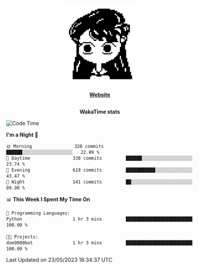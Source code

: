 ##

<p align="center">
  <img src="./person.gif" />
</p>

##

<div align="center">
  <p>
    <strong>
    <a href='https://domm.me'>Website</a>
    </strong>
  </p>
</div>

##

<div align="center">
  <p>
    <strong>
    WakaTime stats
    </strong>
  </p>
</div>

<!--START_SECTION:waka-->
![Code Time](http://img.shields.io/badge/Code%20Time-92%20hrs%209%20mins-blue)

**I'm a Night 🦉** 

```text
🌞 Morning                326 commits         ██████░░░░░░░░░░░░░░░░░░░   22.89 % 
🌆 Daytime                338 commits         ██████░░░░░░░░░░░░░░░░░░░   23.74 % 
🌃 Evening                619 commits         ███████████░░░░░░░░░░░░░░   43.47 % 
🌙 Night                  141 commits         ██░░░░░░░░░░░░░░░░░░░░░░░   09.90 % 
```


📊 **This Week I Spent My Time On** 

```text
💬 Programming Languages: 
Python                   1 hr 3 mins         █████████████████████████   100.00 % 

🐱‍💻 Projects: 
dom9000bot               1 hr 3 mins         █████████████████████████   100.00 % 
```


 Last Updated on 23/05/2023 18:34:37 UTC
<!--END_SECTION:waka-->

